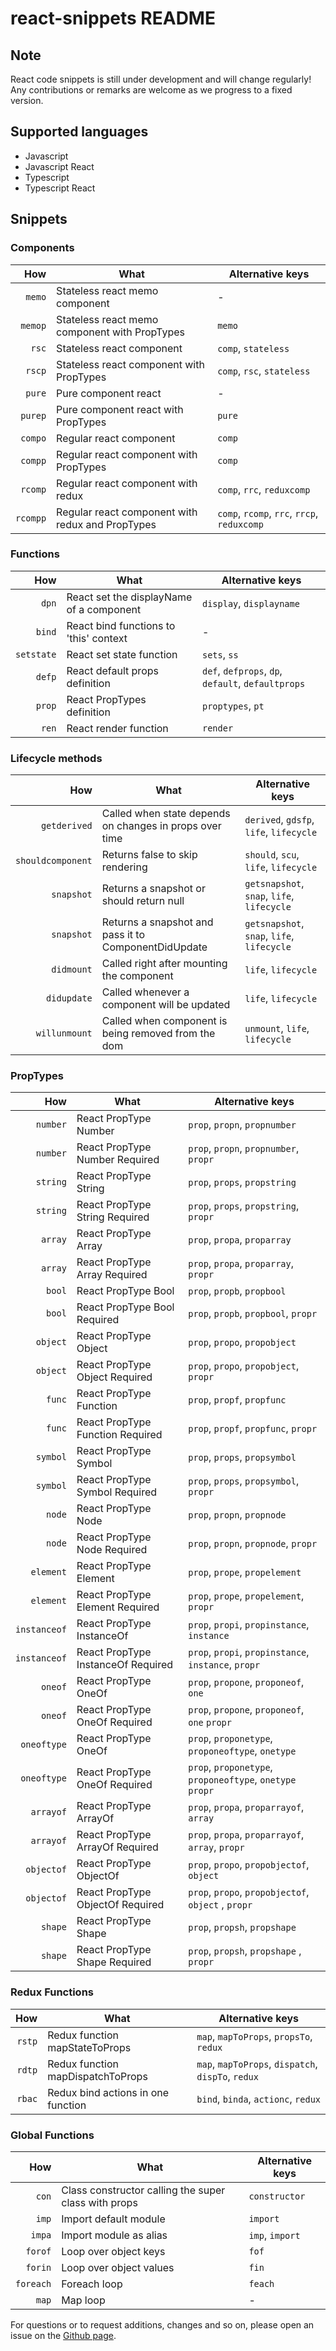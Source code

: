 # react-snippets README

## Note

React code snippets is still under development and will change regularly! Any
contributions or remarks are welcome as we progress to a fixed version.

## Supported languages

- Javascript
- Javascript React
- Typescript
- Typescript React

## Snippets

### Components

|      How | What                                             | Alternative keys                            |
| -------: | ------------------------------------------------ | ------------------------------------------- |
|   `memo` | Stateless react memo component                   | -                                           |
|  `memop` | Stateless react memo component with PropTypes    | `memo`                                      |
|    `rsc` | Stateless react component                        | `comp`, `stateless`                         |
|   `rscp` | Stateless react component with PropTypes         | `comp`, `rsc`, `stateless`                  |
|   `pure` | Pure component react                             | -                                           |
|  `purep` | Pure component react with PropTypes              | `pure`                                      |
|  `compo` | Regular react component                          | `comp`                                      |
|  `compp` | Regular react component with PropTypes           | `comp`                                      |
|  `rcomp` | Regular react component with redux               | `comp`, `rrc`, `reduxcomp`                  |
| `rcompp` | Regular react component with redux and PropTypes | `comp`, `rcomp`, `rrc`, `rrcp`, `reduxcomp` |

### Functions

|        How | What                                     | Alternative keys                                   |
| ---------: | ---------------------------------------- | -------------------------------------------------- |
|      `dpn` | React set the displayName of a component | `display`, `displayname`                           |
|     `bind` | React bind functions to 'this' context   | -                                                  |
| `setstate` | React set state function                 | `sets`, `ss`                                       |
|     `defp` | React default props definition           | `def`, `defprops`, `dp`, `default`, `defaultprops` |
|     `prop` | React PropTypes definition               | `proptypes`, `pt`                                  |
|      `ren` | React render function                    | `render`                                           |

### Lifecycle methods

|               How | What                                                    | Alternative keys                           |
| ----------------: | ------------------------------------------------------- | ------------------------------------------ |
|      `getderived` | Called when state depends on changes in props over time | `derived`, `gdsfp`, `life`, `lifecycle`    |
| `shouldcomponent` | Returns false to skip rendering                         | `should`, `scu`, `life`, `lifecycle`       |
|        `snapshot` | Returns a snapshot or should return null                | `getsnapshot`, `snap`, `life`, `lifecycle` |
|        `snapshot` | Returns a snapshot and pass it to ComponentDidUpdate    | `getsnapshot`, `snap`, `life`, `lifecycle` |
|        `didmount` | Called right after mounting the component               | `life`, `lifecycle`                        |
|       `didupdate` | Called whenever a component will be updated             | `life`, `lifecycle`                        |
|     `willunmount` | Called when component is being removed from the dom     | `unmount`, `life`, `lifecycle`             |

### PropTypes

|          How | What                               | Alternative keys                                          |
| -----------: | ---------------------------------- | --------------------------------------------------------- |
|     `number` | React PropType Number              | `prop`, `propn`, `propnumber`                             |
|     `number` | React PropType Number Required     | `prop`, `propn`, `propnumber`, `propr`                    |
|     `string` | React PropType String              | `prop`, `props`, `propstring`                             |
|     `string` | React PropType String Required     | `prop`, `props`, `propstring`, `propr`                    |
|      `array` | React PropType Array               | `prop`, `propa`, `proparray`                              |
|      `array` | React PropType Array Required      | `prop`, `propa`, `proparray`, `propr`                     |
|       `bool` | React PropType Bool                | `prop`, `propb`, `propbool`                               |
|       `bool` | React PropType Bool Required       | `prop`, `propb`, `propbool`, `propr`                      |
|     `object` | React PropType Object              | `prop`, `propo`, `propobject`                             |
|     `object` | React PropType Object Required     | `prop`, `propo`, `propobject`, `propr`                    |
|       `func` | React PropType Function            | `prop`, `propf`, `propfunc`                               |
|       `func` | React PropType Function Required   | `prop`, `propf`, `propfunc`, `propr`                      |
|     `symbol` | React PropType Symbol              | `prop`, `props`, `propsymbol`                             |
|     `symbol` | React PropType Symbol Required     | `prop`, `props`, `propsymbol`, `propr`                    |
|       `node` | React PropType Node                | `prop`, `propn`, `propnode`                               |
|       `node` | React PropType Node Required       | `prop`, `propn`, `propnode`, `propr`                      |
|    `element` | React PropType Element             | `prop`, `prope`, `propelement`                            |
|    `element` | React PropType Element Required    | `prop`, `prope`, `propelement`, `propr`                   |
| `instanceof` | React PropType InstanceOf          | `prop`, `propi`, `propinstance`, `instance`               |
| `instanceof` | React PropType InstanceOf Required | `prop`, `propi`, `propinstance`, `instance`, `propr`      |
|      `oneof` | React PropType OneOf               | `prop`, `propone`, `proponeof`, `one`                     |
|      `oneof` | React PropType OneOf Required      | `prop`, `propone`, `proponeof`, `one` `propr`             |
|  `oneoftype` | React PropType OneOf               | `prop`, `proponetype`, `proponeoftype`, `onetype`         |
|  `oneoftype` | React PropType OneOf Required      | `prop`, `proponetype`, `proponeoftype`, `onetype` `propr` |
|    `arrayof` | React PropType ArrayOf             | `prop`, `propa`, `proparrayof`, `array`                   |
|    `arrayof` | React PropType ArrayOf Required    | `prop`, `propa`, `proparrayof`, `array`, `propr`          |
|   `objectof` | React PropType ObjectOf            | `prop`, `propo`, `propobjectof`, `object`                 |
|   `objectof` | React PropType ObjectOf Required   | `prop`, `propo`, `propobjectof`, `object` , `propr`       |
|      `shape` | React PropType Shape               | `prop`, `propsh`, `propshape`                             |
|      `shape` | React PropType Shape Required      | `prop`, `propsh`, `propshape` , `propr`                   |

### Redux Functions

|    How | What                               | Alternative keys                                   |
| -----: | ---------------------------------- | -------------------------------------------------- |
| `rstp` | Redux function mapStateToProps     | `map`, `mapToProps`, `propsTo`, `redux`            |
| `rdtp` | Redux function mapDispatchToProps  | `map`, `mapToProps`, `dispatch`, `dispTo`, `redux` |
| `rbac` | Redux bind actions in one function | `bind`, `binda`, `actionc`, `redux`                |

### Global Functions

|       How | What                                                 | Alternative keys |
| --------: | ---------------------------------------------------- | ---------------- |
|     `con` | Class constructor calling the super class with props | `constructor`    |
|     `imp` | Import default module                                | `import`         |
|    `impa` | Import module as alias                               | `imp`, `import`  |
|   `forof` | Loop over object keys                                | `fof`            |
|   `forin` | Loop over object values                              | `fin`            |
| `foreach` | Foreach loop                                         | `feach`          |
|     `map` | Map loop                                             | -                |

For questions or to request additions, changes and so on, please open an issue
on the [Github page][github].

[github]: https://github.com/timcluyts/react-redux-snippets
